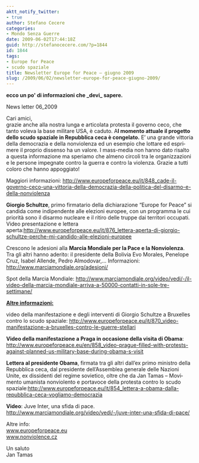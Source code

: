 ```yaml
---
aktt_notify_twitter:
- true
author: Stefano Cecere
categories:
- Mondo Senza Guerre
date: 2009-06-02T17:44:18Z
guid: http://stefanocecere.com/?p=1844
id: 1844
tags:
- Europe for Peace
- scudo spaziale
title: Newsletter Europe for Peace – giugno 2009
slug: /2009/06/02/newsletter-europe-for-peace-giugno-2009/
---
```


**ecco un po' di informazioni che \_devi\_ sapere.**

<span lang="it-IT">News letter 0</span><span lang="it-IT">6_2009</span>
<p lang="it-IT">
  Cari amici,<br /> <span lang="it-IT">grazie anche alla nostra lunga e articolata protesta il governo ceco, che tanto voleva la base militare USA, è caduto. </span><span lang="it-IT">A</span><span lang="it-IT"><strong>l momento attuale il progetto dello scudo spaziale in Repubblica ceca è congelato.</strong></span><span lang="it-IT"> E’ una grande vittoria della democrazia e della nonviolenza ed un esempio che lottare ed esprimere il proprio dissenso ha un valore. I mass-media non hanno dato risalto a questa informazione ma speriamo che almeno circoli tra le organizzazioni e le persone impegnate contro la guerra e contro la violenza. Grazie a tutti coloro che hanno appoggiato!</span>
</p>

<span lang="it-IT">Maggiori informazioni: </span><span style="color: #0000ff"><span style="text-decoration: underline"><a href="http://www.europeforpeace.eu/it/848_cade-il-governo-ceco-una-vittoria-della-democrazia-della-politica-del-disarmo-e-della-nonviolenza"><span lang="it-IT">http://www.europeforpeace.eu/it/848_cade-il-governo-ceco-una-vittoria-della-democrazia-della-politica-del-disarmo-e-della-nonviolenza</span></a></span></span>
<span style="color: #0000ff"><span style="text-decoration: underline"><span lang="it-IT"><br /> </span></span></span>

<span lang="it-IT"><strong>Giorgio Schultze</strong></span><span lang="it-IT">, primo firmatario della dichiarazione “Europe for Peace” si candida come indipendente alle elezioni europee, con un programma le cui priorità sono il disarmo nucleare e il ritiro delle truppe dai territori occupati. Video presentazione e lettera aperta:</span><span style="color: #0000ff"><span style="text-decoration: underline"><a href="http://www.europeforpeace.eu/it/876_lettera-aperta-di-giorgio-schultze-perche-mi-candido-alle-elezioni-europee"><span lang="it-IT">http://www.europeforpeace.eu/it/876_lettera-aperta-di-giorgio-schultze-perche-mi-candido-alle-elezioni-europee</span></a></span></span>

<span lang="it-IT">Crescono le adesioni alla </span><span lang="cs-CZ"><strong>Marcia Mondiale per la Pace e la Nonviolenza</strong></span><span lang="cs-CZ">. Tra gli altri hanno aderito: il presidente della Bolivia Evo Morales, Penelope Cruz, Isabel Allende, Pedro Almodovar,…</span>
<span lang="cs-CZ">Informazioni: </span><span style="color: #0000ff"><span style="text-decoration: underline"><a href="http://www.marciamondiale.org/adesioni/"><span lang="cs-CZ">http://www.marciamondiale.org/adesioni/</span></a></span></span>

<span lang="cs-CZ">Spot della Marcia Mondiale: </span><span style="color: #0000ff"><span style="text-decoration: underline"><a href="http://www.marciamondiale.org/video/vedi/-/il-video-della-marcia-mondiale-arriva-a-50000-contatti-in-sole-tre-settimane/"><span lang="cs-CZ">http://www.marciamondiale.org/video/vedi/-/il-video-della-marcia-mondiale-arriva-a-50000-contatti-in-sole-tre-settimane/</span></a></span></span>
<p lang="cs-CZ">
  <span style="text-decoration: underline"><strong>Altre informazioni:</strong></span>
</p>

<span lang="cs-CZ">video</span> <span lang="cs-CZ">della manifestazione e degli interventi di Giorgio Schultze a Bruxelles contro lo scudo spaziale: </span><span style="color: #0000ff"><span style="text-decoration: underline"><a href="http://www.europeforpeace.eu/it/870_video-manifestazione-a-bruxelles-contro-le-guerre-stellari"><span lang="cs-CZ">http://www.europeforpeace.eu/it/870_video-manifestazione-a-bruxelles-contro-le-guerre-stellari</span></a></span></span>

<span lang="cs-CZ"><strong>Video della manifestazione a Praga in occasione della visita di Obama</strong>: </span><span style="color: #0000ff"><span style="text-decoration: underline"><a href="http://www.europeforpeace.eu/en/858_video-prague-filled-with-protests-against-planned-us-military-base-during-obama-s-visit"><span lang="cs-CZ">http://www.europeforpeace.eu/en/858_video-prague-filled-with-protests-against-planned-us-military-base-during-obama-s-visit</span></a></span></span>

<span lang="cs-CZ"><strong>Lettera al presidente Obama</strong>, firmata tra gli altri dall’ex primo ministro della Repubblica ceca, dal presidente dell’Assemblea generale delle Nazioni Unite, ex dissidenti del regime sovietico, oltre che da Jan Tamas – Movimento umanista nonviolento e portavoce della protesta contro lo scudo spaziale:</span><span style="color: #0000ff"><span style="text-decoration: underline"><a href="http://www.europeforpeace.eu/it/854_lettera-a-obama-dalla-repubblica-ceca-vogliamo-democrazia"><span lang="cs-CZ">http://www.europeforpeace.eu/it/854_lettera-a-obama-dalla-repubblica-ceca-vogliamo-democrazia</span></a></span></span>
<p lang="cs-CZ">
  <strong>Video</strong>: Juve Inter, una sfida di pace.<span style="color: #0000ff"><span style="text-decoration: underline"><a href="http://www.marciamondiale.org/video/vedi/-/juve-inter-una-sfida-di-pace/"><span lang="cs-CZ"><br /> http://www.marciamondiale.org/video/vedi/-/juve-inter-una-sfida-di-pace/</span></a></span></span>
</p>

<p lang="cs-CZ">
  Altre info:<br /> <span style="color: #0000ff"><span style="text-decoration: underline"><a href="http://www.nonviolence.cz/"><span lang="cs-CZ">www.europeforpeace.eu</span></a><br /> <a href="http://www.nonviolence.cz/"><span lang="cs-CZ">www.nonviolence.cz</span></a></span></span>
</p>

<p lang="cs-CZ">
  Un saluto<br /> Jan Tamas
</p>